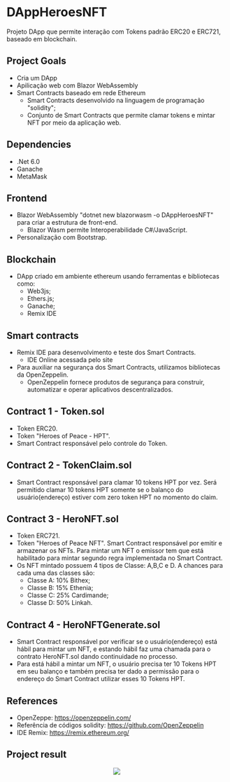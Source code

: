 # DAppHeroesNFT
 Projeto DApp que permite interação com Tokens padrão ERC20 e ERC721, baseado em blockchain.

## Project Goals
- Cria um DApp
- Apilicação web com Blazor WebAssembly
- Smart Contracts baseado em rede Ethereum
    - Smart Contracts desenvolvido na linguagem de programação "solidity";
    - Conjunto de Smart Contracts que permite clamar tokens e mintar NFT por meio da aplicação web.

## Dependencies
- .Net 6.0 
- Ganache
- MetaMask

## Frontend
- Blazor WebAssembly "dotnet new blazorwasm -o DAppHeroesNFT" para criar a estrutura de front-end.
    - Blazor Wasm permite Interoperabilidade C#/JavaScript.
- Personalização com Bootstrap.

## Blockchain
- DApp criado em ambiente ethereum usando ferramentas e bibliotecas como:
    - Web3js;
    - Ethers.js;
    - Ganache;
    - Remix IDE

## Smart contracts
- Remix IDE para desenvolvimento e teste dos Smart Contracts.
    - IDE Online acessada pelo site 
- Para auxiliar na segurança dos Smart Contracts, utilizamos bibliotecas da OpenZeppelin.
    - OpenZeppelin fornece produtos de segurança para construir, automatizar e operar aplicativos descentralizados. 

## Contract 1 - Token.sol
- Token ERC20.
- Token "Heroes of Peace - HPT".
- Smart Contract responsável pelo controle do Token.
 

## Contract 2 - TokenClaim.sol
- Smart Contract responsável para clamar 10 tokens HPT por vez. Será permitido clamar 10 tokens HPT somente se o balanço do usuário(endereço) estiver com zero token HPT no momento do claim.

## Contract 3 - HeroNFT.sol
- Token ERC721.
- Token "Heroes of Peace NFT". Smart Contract responsável por emitir e armazenar os NFTs. Para mintar um NFT o emissor tem que está habilitado para mintar segundo regra implementada no Smart Contract.
- Os NFT mintado possuem 4 tipos de Classe: A,B,C e D. A chances para cada uma das classes são:
    - Classe A: 10% Bithex;
    - Classe B: 15% Ethenia;
    - Classe C: 25% Cardimande;
    - Classe D: 50% Linkah.

## Contract 4 - HeroNFTGenerate.sol
- Smart Contract responsável por verificar se o usuário(endereço) está hábil para mintar um NFT, e estando hábil faz uma chamada para o contrato HeroNFT.sol dando continuidade no processo.
- Para está hábil a mintar um NFT, o usuário precisa ter 10 Tokens HPT em seu balanço e também precisa ter dado a permissão para o endereço do Smart Contract utilizar esses 10 Tokens HPT.

## References
- OpenZeppe: https://openzeppelin.com/
- Referência de códigos solidity: https://github.com/OpenZeppelin
- IDE Remix: https://remix.ethereum.org/

## Project result
<p align="center">
    <img src="assets/to_readme/videoDApp.gif" />
</p>
